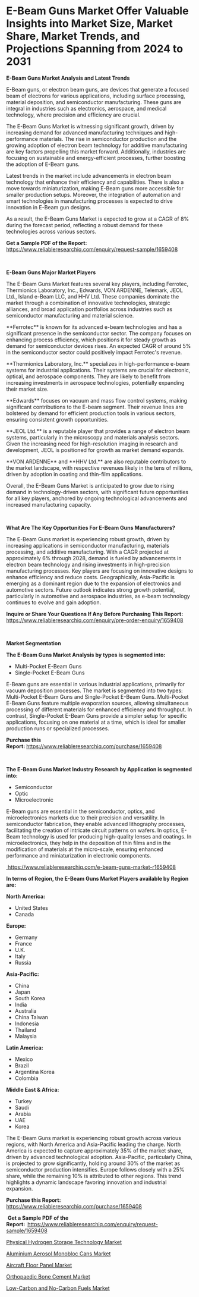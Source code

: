 <p><h1>E-Beam Guns Market Offer Valuable Insights into Market Size, Market Share, Market Trends, and Projections Spanning from 2024 to 2031</h1></p><p><strong>E-Beam Guns Market Analysis and Latest Trends</strong></p>
<p><p>E-Beam guns, or electron beam guns, are devices that generate a focused beam of electrons for various applications, including surface processing, material deposition, and semiconductor manufacturing. These guns are integral in industries such as electronics, aerospace, and medical technology, where precision and efficiency are crucial.</p><p>The E-Beam Guns Market is witnessing significant growth, driven by increasing demand for advanced manufacturing techniques and high-performance materials. The rise in semiconductor production and the growing adoption of electron beam technology for additive manufacturing are key factors propelling this market forward. Additionally, industries are focusing on sustainable and energy-efficient processes, further boosting the adoption of E-Beam guns.</p><p>Latest trends in the market include advancements in electron beam technology that enhance their efficiency and capabilities. There is also a move towards miniaturization, making E-Beam guns more accessible for smaller production setups. Moreover, the integration of automation and smart technologies in manufacturing processes is expected to drive innovation in E-Beam gun designs. </p><p>As a result, the E-Beam Guns Market is expected to grow at a CAGR of 8% during the forecast period, reflecting a robust demand for these technologies across various sectors.</p></p>
<p><strong>Get a Sample PDF of the Report:&nbsp;</strong> <a href="https://www.reliableresearchiq.com/enquiry/request-sample/1659408?utm_campaign=101&utm_medium=2&utm_source=Github&utm_content=ia&utm_term=03102024&utm_id=e-beam-guns">https://www.reliableresearchiq.com/enquiry/request-sample/1659408</a></p>
<p>&nbsp;</p>
<p><strong>E-Beam Guns Major Market Players</strong></p>
<p><p>The E-Beam Guns Market features several key players, including Ferrotec, Thermionics Laboratory, Inc., Edwards, VON ARDENNE, Telemark, JEOL Ltd., Island e-Beam LLC, and HHV Ltd. These companies dominate the market through a combination of innovative technologies, strategic alliances, and broad application portfolios across industries such as semiconductor manufacturing and material science.</p><p>**Ferrotec** is known for its advanced e-beam technologies and has a significant presence in the semiconductor sector. The company focuses on enhancing process efficiency, which positions it for steady growth as demand for semiconductor devices rises. An expected CAGR of around 5% in the semiconductor sector could positively impact Ferrotec's revenue.</p><p>**Thermionics Laboratory, Inc.** specializes in high-performance e-beam systems for industrial applications. Their systems are crucial for electronic, optical, and aerospace components. They are likely to benefit from increasing investments in aerospace technologies, potentially expanding their market size.</p><p>**Edwards** focuses on vacuum and mass flow control systems, making significant contributions to the E-beam segment. Their revenue lines are bolstered by demand for efficient production tools in various sectors, ensuring consistent growth opportunities.</p><p>**JEOL Ltd.** is a reputable player that provides a range of electron beam systems, particularly in the microscopy and materials analysis sectors. Given the increasing need for high-resolution imaging in research and development, JEOL is positioned for growth as market demand expands.</p><p>**VON ARDENNE** and **HHV Ltd.** are also reputable contributors to the market landscape, with respective revenues likely in the tens of millions, driven by adoption in coating and thin-film applications.</p><p>Overall, the E-Beam Guns Market is anticipated to grow due to rising demand in technology-driven sectors, with significant future opportunities for all key players, anchored by ongoing technological advancements and increased manufacturing capacity.</p></p>
<p>&nbsp;</p>
<p><strong>What Are The Key Opportunities For E-Beam Guns Manufacturers?</strong></p>
<p><p>The E-Beam Guns market is experiencing robust growth, driven by increasing applications in semiconductor manufacturing, materials processing, and additive manufacturing. With a CAGR projected at approximately 6% through 2028, demand is fueled by advancements in electron beam technology and rising investments in high-precision manufacturing processes. Key players are focusing on innovative designs to enhance efficiency and reduce costs. Geographically, Asia-Pacific is emerging as a dominant region due to the expansion of electronics and automotive sectors. Future outlook indicates strong growth potential, particularly in automotive and aerospace industries, as e-beam technology continues to evolve and gain adoption.</p></p>
<p><strong>Inquire or Share Your Questions If Any Before Purchasing This Report:</strong> <a href="https://www.reliableresearchiq.com/enquiry/pre-order-enquiry/1659408?utm_campaign=101&utm_medium=2&utm_source=Github&utm_content=ia&utm_term=03102024&utm_id=e-beam-guns">https://www.reliableresearchiq.com/enquiry/pre-order-enquiry/1659408</a></p>
<p>&nbsp;</p>
<p><strong>Market Segmentation</strong></p>
<p><strong>The E-Beam Guns Market Analysis by types is segmented into:</strong></p>
<p><ul><li>Multi-Pocket E-Beam Guns</li><li>Single-Pocket E-Beam Guns</li></ul></p>
<p><p>E-Beam guns are essential in various industrial applications, primarily for vacuum deposition processes. The market is segmented into two types: Multi-Pocket E-Beam Guns and Single-Pocket E-Beam Guns. Multi-Pocket E-Beam Guns feature multiple evaporation sources, allowing simultaneous processing of different materials for enhanced efficiency and throughput. In contrast, Single-Pocket E-Beam Guns provide a simpler setup for specific applications, focusing on one material at a time, which is ideal for smaller production runs or specialized processes.</p></p>
<p><strong>Purchase this Report:&nbsp;</strong><a href="https://www.reliableresearchiq.com/purchase/1659408?utm_campaign=101&utm_medium=2&utm_source=Github&utm_content=ia&utm_term=03102024&utm_id=e-beam-guns">https://www.reliableresearchiq.com/purchase/1659408</a></p>
<p>&nbsp;</p>
<p><strong>The E-Beam Guns Market Industry Research by Application is segmented into:</strong></p>
<p><ul><li>Semiconductor</li><li>Optic</li><li>Microelectronic</li></ul></p>
<p><p>E-Beam guns are essential in the semiconductor, optics, and microelectronics markets due to their precision and versatility. In semiconductor fabrication, they enable advanced lithography processes, facilitating the creation of intricate circuit patterns on wafers. In optics, E-Beam technology is used for producing high-quality lenses and coatings. In microelectronics, they help in the deposition of thin films and in the modification of materials at the micro-scale, ensuring enhanced performance and miniaturization in electronic components.</p></p>
<p><a href="https://www.reliableresearchiq.com/e-beam-guns-market-r1659408?utm_campaign=101&utm_medium=2&utm_source=Github&utm_content=ia&utm_term=03102024&utm_id=e-beam-guns">&nbsp;https://www.reliableresearchiq.com/e-beam-guns-market-r1659408</a></p>
<p><strong>In terms of Region, the E-Beam Guns Market Players available by Region are:</strong></p>
<p>
    <p> <strong> North America: </strong>
        <ul>
            <li>United States</li>
            <li>Canada</li>
        </ul>
        </p> 
    <p> <strong> Europe: </strong>
        <ul>
            <li>Germany</li>
            <li>France</li>
            <li>U.K.</li>
            <li>Italy</li>
            <li>Russia</li>
        </ul>
        </p> 
    <p> <strong> Asia-Pacific: </strong>
        <ul>
            <li>China</li>
            <li>Japan</li>
            <li>South Korea</li>
            <li>India</li>
            <li>Australia</li>
            <li>China Taiwan</li>
            <li>Indonesia</li>
            <li>Thailand</li>
            <li>Malaysia</li>
        </ul>
        </p> 
    <p> <strong> Latin America: </strong>
        <ul>
            <li>Mexico</li>
            <li>Brazil</li>
            <li>Argentina Korea</li>
            <li>Colombia</li>
        </ul>
        </p> 
    <p> <strong> Middle East & Africa: </strong>
        <ul>
            <li>Turkey</li>
            <li>Saudi</li>
            <li>Arabia</li>
            <li>UAE</li>
            <li>Korea</li>
        </ul>
    </p>
    </p>
<p><p>The E-Beam Guns market is experiencing robust growth across various regions, with North America and Asia-Pacific leading the charge. North America is expected to capture approximately 35% of the market share, driven by advanced technological adoption. Asia-Pacific, particularly China, is projected to grow significantly, holding around 30% of the market as semiconductor production intensifies. Europe follows closely with a 25% share, while the remaining 10% is attributed to other regions. This trend highlights a dynamic landscape favoring innovation and industrial expansion.</p></p>
<p><strong>Purchase this Report: </strong><a href="https://www.reliableresearchiq.com/purchase/1659408?utm_campaign=101&utm_medium=2&utm_source=Github&utm_content=ia&utm_term=03102024&utm_id=e-beam-guns">https://www.reliableresearchiq.com/purchase/1659408</a></p>
<p>&nbsp;<strong>Get a Sample PDF of the Report:&nbsp;&nbsp;</strong><a href="https://www.reliableresearchiq.com/enquiry/request-sample/1659408?utm_campaign=101&utm_medium=2&utm_source=Github&utm_content=ia&utm_term=03102024&utm_id=e-beam-guns">https://www.reliableresearchiq.com/enquiry/request-sample/1659408</a></p>
<p><strong></strong></p>
<p><p><a href="https://github.com/Armeladukagjini693/Market-Research-Report-List-1/blob/main/physical-hydrogen-storage-technology-market.md?utm_campaign=101&utm_medium=2&utm_source=Github&utm_content=ia&utm_term=03102024&utm_id=e-beam-guns">Physical Hydrogen Storage Technology Market</a></p><p><a href="https://issuu.com/reportprime-2/docs/aluminium-aerosol-monobloc-cans-mar_d81c5783bf399c?utm_campaign=101&utm_medium=2&utm_source=Github&utm_content=ia&utm_term=03102024&utm_id=e-beam-guns">Aluminium Aerosol Monobloc Cans Market</a></p><p><a href="https://www.linkedin.com/pulse/global-aircraft-floor-panel-market-size-trends-analysis-regional-rukff?trackingId=d%2FP2Zd1mTPuRsHfhvEKrag%3D%3D&utm_campaign=101&utm_medium=2&utm_source=Github&utm_content=ia&utm_term=03102024&utm_id=e-beam-guns">Aircraft Floor Panel Market</a></p><p><a href="https://www.linkedin.com/pulse/orthopaedic-bone-cement-market-trends-growth-outlook-2024-man7e?trackingId=D93zWYxuQLq0KblQ4KznbA%3D%3D&utm_campaign=101&utm_medium=2&utm_source=Github&utm_content=ia&utm_term=03102024&utm_id=e-beam-guns">Orthopaedic Bone Cement Market</a></p><p><a href="https://github.com/nannyxbkho/Market-Research-Report-List-1/blob/main/low-carbon-and-no-carbon-fuels-market.md?utm_campaign=101&utm_medium=2&utm_source=Github&utm_content=ia&utm_term=03102024&utm_id=e-beam-guns">Low-Carbon and No-Carbon Fuels Market</a></p></p>